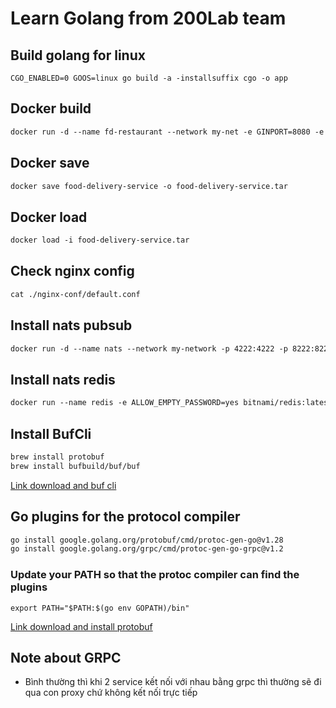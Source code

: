 # Learn Golang from 200Lab team 

## Build golang for linux
```ecma script level 3
CGO_ENABLED=0 GOOS=linux go build -a -installsuffix cgo -o app
```

## Docker build
```dockerfile
docker run -d --name fd-restaurant --network my-net -e GINPORT=8080 -e JWT_PROVIDER_SECRET="i_love_you_3000" -e MYSQL_GORM_DB_TYPE="mysql" -e MYSQL_GORM_DB_URI="root:ead8686ba57479778a76e@tcp(mysql:3306)/food_delivery?charset=utf8mb4&parseTime=True&loc=Local" -e USER_API_SECRET="http://fd-user:8082" -p 8080:8080  food-delivery-service:1.0
```
## Docker save
```dockerfile
docker save food-delivery-service -o food-delivery-service.tar
```

## Docker load
```dockerfile
docker load -i food-delivery-service.tar
```

## Check nginx config
```dockerfile
cat ./nginx-conf/default.conf
```

## Install nats pubsub
```dockerfile
docker run -d --name nats --network my-network -p 4222:4222 -p 8222:8222 nats
```


## Install nats redis
```dockerfile
docker run --name redis -e ALLOW_EMPTY_PASSWORD=yes bitnami/redis:latest
```

## Install BufCli
```dockerfile
brew install protobuf
brew install bufbuild/buf/buf
```
[Link download and buf cli](https://docs.buf.build/installation/)

## Go plugins for the protocol compiler
```dockerfile
go install google.golang.org/protobuf/cmd/protoc-gen-go@v1.28
go install google.golang.org/grpc/cmd/protoc-gen-go-grpc@v1.2
```
### Update your PATH so that the protoc compiler can find the plugins
```
export PATH="$PATH:$(go env GOPATH)/bin"
```
[Link download and install protobuf](https://grpc.io/docs/languages/go/quickstart/)

## Note about GRPC
* Bình thường thì khi 2 service kết nối với nhau bằng grpc thì thường sẽ đi qua con proxy chứ không kết nối trực tiếp
